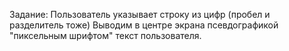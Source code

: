 Задание:
Пользователь указывает строку из цифр (пробел и разделитель тоже)
Выводим в центре экрана псевдографикой "пиксельным шрифтом" текст пользователя.
